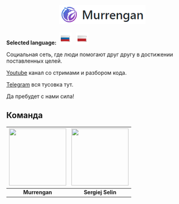 <h2 align="center">
	<img src="../examples/murr-logo.png" title="Murrengan" />
</h2>

**Selected language:**&nbsp; [<img src="../examples/ru.png" title="Russian" />](../../) &nbsp; [<img src="../examples/pl.png" title="Poland" />](../pl)

Социальная сеть, где люди помогают друг другу в достижении поставленных целей.

[Youtube](https://www.youtube.com/murrengan) канал со стримами и разбором кода.

[Telegram](https://t.me/MurrenganChat) вся тусовка тут.

Да пребудет с нами сила!


## Команда

[<img src="https://avatars3.githubusercontent.com/u/40840064?s=460&v=4" width="150" height="150" />](https://github.com/Murrengan)  | [<img src="https://avatars2.githubusercontent.com/u/29122136?s=460&v=4" width="150" height="150" />](https://github.com/selincodes)
---|---
<div align="center">**Murrengan**</div> | <div align="center">**Sergiej Selin**</div>